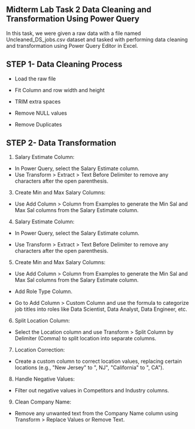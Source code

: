 ## Midterm Lab Task 2  Data Cleaning and Transformation Using Power Query
In this task, we were given a raw data with a file named Uncleaned_DS_jobs.csv dataset and tasked with performing data cleaning and transformation using Power Query Editor in Excel.
## STEP 1- Data Cleaning Process ##

- Load the raw file  
- Fit Column and row width and height
  
- TRIM extra spaces
  
- Remove NULL values
  
- Remove Duplicates

## STEP 2- Data Transformation ##

1. Salary Estimate Column:
   
- In Power Query, select the Salary Estimate column.
- Use Transform > Extract > Text Before Delimiter to remove any characters after the open parenthesis.
  
3. Create Min and Max Salary Columns:
   
- Use Add Column > Column from Examples to generate the Min Sal and Max Sal columns from the Salary Estimate column.

4. Salary Estimate Column:
   
- In Power Query, select the Salary Estimate column.
  
- Use Transform > Extract > Text Before Delimiter to remove any characters after the open parenthesis.
  
5. Create Min and Max Salary Columns:
   
- Use Add Column > Column from Examples to generate the Min Sal and Max Sal columns from the Salary Estimate column.
  
- Add Role Type Column.
  
- Go to Add Column > Custom Column and use the formula to categorize job titles into roles like Data Scientist, Data Analyst, Data Engineer, etc.
  
6. Split Location Column:
   
- Select the Location column and use Transform > Split Column by Delimiter (Comma) to split location into separate columns.
  
7. Location Correction:

- Create a custom column to correct location values, replacing certain locations (e.g., "New Jersey" to ", NJ", "California" to ", CA").
  
8. Handle Negative Values:
   
- Filter out negative values in Competitors and Industry columns.
  
9. Clean Company Name:
    
- Remove any unwanted text from the Company Name column using Transform > Replace Values or Remove Text.



